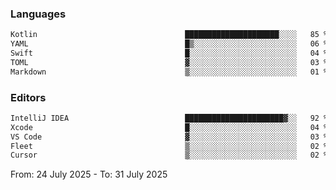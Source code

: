 <!--START_SECTION:waka-->
### Languages
```txt
Kotlin                                 █████████████████████░░░░   85 %
YAML                                   █▒░░░░░░░░░░░░░░░░░░░░░░░   06 %
Swift                                  █░░░░░░░░░░░░░░░░░░░░░░░░   04 %
TOML                                   ▓░░░░░░░░░░░░░░░░░░░░░░░░   03 %
Markdown                               ▒░░░░░░░░░░░░░░░░░░░░░░░░   01 %
```

### Editors
```txt
IntelliJ IDEA                          ██████████████████████▓░░   92 %
Xcode                                  █░░░░░░░░░░░░░░░░░░░░░░░░   04 %
VS Code                                ▓░░░░░░░░░░░░░░░░░░░░░░░░   03 %
Fleet                                  ▒░░░░░░░░░░░░░░░░░░░░░░░░   02 %
Cursor                                 ▒░░░░░░░░░░░░░░░░░░░░░░░░   02 %
```

From: 24 July 2025 - To: 31 July 2025
<!--END_SECTION:waka-->

